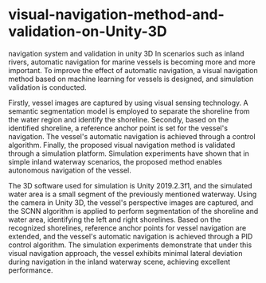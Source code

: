 # visual-navigation-method-and-validation-on-Unity-3D

navigation system and validation in unity 3D
In scenarios such as inland rivers, automatic 
navigation for marine vessels is becoming more and more 
important. To improve the effect of automatic navigation, a 
visual navigation method based on machine learning for vessels 
is designed, and simulation validation is conducted. 

Firstly, vessel images are captured by using visual sensing technology. 
A semantic segmentation model is employed to separate the 
shoreline from the water region and identify the shoreline. 
Secondly, based on the identified shoreline, a reference anchor 
point is set for the vessel's navigation. The vessel's automatic 
navigation is achieved through a control algorithm. 
Finally, the proposed visual navigation method is validated through a 
simulation platform. Simulation experiments have shown that 
in simple inland waterway scenarios, the proposed method 
enables autonomous navigation of the vessel.


The 3D software used for simulation is Unity 2019.2.3f1, 
and the simulated water area is a small segment of the 
previously mentioned waterway. Using the camera in Unity 
3D, the vessel's perspective images are captured, and the 
SCNN algorithm is applied to perform segmentation of the 
shoreline and water area, identifying the left and right 
shorelines. Based on the recognized shorelines, reference 
anchor points for vessel navigation are extended, and the 
vessel's automatic navigation is achieved through a PID
control algorithm. The simulation experiments demonstrate 
that under this visual navigation approach, the vessel exhibits 
minimal lateral deviation during navigation in the inland 
waterway scene, achieving excellent performance. 
